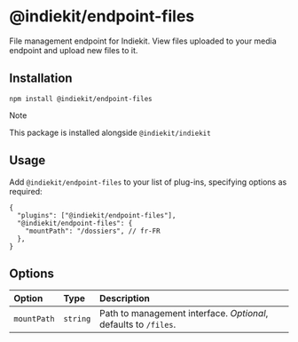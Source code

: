 # @indiekit/endpoint-files

File management endpoint for Indiekit. View files uploaded to your media endpoint and upload new files to it.

## Installation

`npm install @indiekit/endpoint-files`

> [!NOTE]
> This package is installed alongside `@indiekit/indiekit`

## Usage

Add `@indiekit/endpoint-files` to your list of plug-ins, specifying options as required:

```jsonc
{
  "plugins": ["@indiekit/endpoint-files"],
  "@indiekit/endpoint-files": {
    "mountPath": "/dossiers", // fr-FR
  },
}
```

## Options

| Option      | Type     | Description                                                     |
| :---------- | :------- | :-------------------------------------------------------------- |
| `mountPath` | `string` | Path to management interface. _Optional_, defaults to `/files`. |
